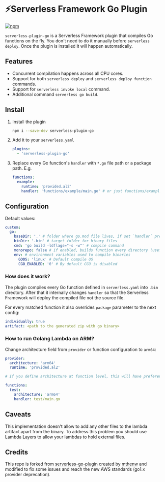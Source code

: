# ⚡️Serverless Framework Go Plugin

[![npm](https://img.shields.io/npm/v/serverless-plugin-go)](https://www.npmjs.com/package/serverless-plugin-go)

`serverless-plugin-go` is a Serverless Framework plugin that compiles Go functions on the fly. You don't need to do it manually before `serverless deploy`. Once the plugin is installed it will happen automatically.

## Features

- Concurrent compilation happens across all CPU cores.
- Support for both `serverless deploy` and `serverless deploy function` commands.
- Support for `serverless invoke local` command.
- Additional command `serverless go build`.

## Install

1. Install the plugin

    ```bash
    npm i --save-dev serverless-plugin-go
    ```

1. Add it to your `serverless.yaml`

    ```yaml
    plugins:
      - 'serverless-plugin-go'
    ```

1. Replace every Go function's `handler` with `*.go` file path or a package path. E.g.

    ```yaml
    functions:
      example:
        runtime: 'provided.al2'
        handler: 'functions/example/main.go' # or just functions/example
    ```

## Configuration

Default values:

```yaml
custom:
  go:
    baseDir: '.' # folder where go.mod file lives, if set `handler` property should be set relatively to that folder
    binDir: '.bin' # target folder for binary files
    cmd: 'go build -ldflags="-s -w"' # compile command
    monorepo: false # if enabled, builds function every directory (useful for monorepo where go.mod is managed by each function
    env: # environment variables used to compile binaries
      GOOS: 'linux' # Default compile OS
      CGO_ENABLED: '0' # By default CGO is disabled
```

### How does it work?

The plugin compiles every Go function defined in `serverless.yaml` into `.bin` directory. After that it internally changes `handler` so
that the Serverless Framework will deploy the compiled file not the source file.

For every matched function it also overrides `package` parameter to the next config:

```yaml
individually: true
artifact: <path to the generated zip with go binary>
```

### How to run Golang Lambda on ARM?

Change architecture field from `provider` or function configuration to `arm64`:

```yaml
provider:
  architecture: 'arm64'
  runtime: 'provided.al2'

# If you define architecture at function level, this will have preference instead the provider configuration

functions:
  test:
    architecture: 'arm64'
    handler: test/main.go
```

## Caveats

This implementation doesn't allow to add any other files to the lambda artifact apart from the binary. To address this problem you should
use Lambda Layers to allow your lambdas to hold external files.

## Credits

This repo is forked from [serverless-go-plugin][1] created by [mthenw][2] and modified to fix some issues and reach the new AWS standards
(go1.x provider deprecation).

[1]: https://github.com/mthenw/serverless-go-plugin
[2]: https://github.com/mthenw
